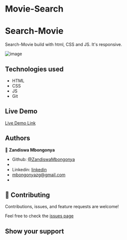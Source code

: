 # Movie-Search
 
# Search-Movie
 Search-Movie build with html, CSS and JS. It's responsive.

![image]()

## Technologies used

- HTML
- CSS
- JS
- Git

## Live Demo

[Live Demo Link](https://rad-tartufo-5d0a46.netlify.app/)

## Authors

👤 **Zandiswa Mbongonya**

-   Github: [@ZandiswaMbongonya](https://github.com/ZandiswaMbongonya)
- 
-   Linkedin: [linkedin](https:)
-   <mbongonyazg@gmail.com>
-   

## 🤝 Contributing

Contributions, issues, and feature requests are welcome!

Feel free to check the [issues page]()

## Show your support